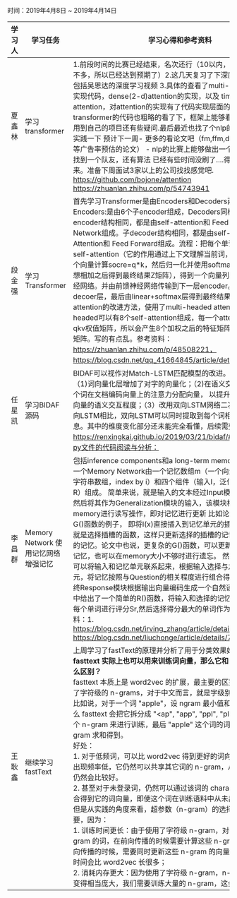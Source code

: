 时间：2019年4月8日 ~ 2019年4月14日

学习人|学习任务|学习心得和参考资料
------ | ------ | ------ 
夏鑫林| 学习transformer | 1.前段时间的比赛已经结束，名次还行（10以内，这个比赛花的时间不多，所以已经达到预期了）2.这几天复习了下深度学习的基本知识包括吴恩达的深度学习视频 3.具体的查看了multi-head attention的实现代码，dense(2-d)attention的实现，以及 time（3d）的attention，对attention的实现有了代码实现层面的认识。另外transformer的代码也粗略的看了下，框架上能够看懂，但是如何使用到自己的项目还有些疑问.最后最近也找了个nlp的比赛来打算具体实践一下  预计下一周- 更多的看论文吧（fm,ffm,deepfm,xdeepfm等广告率预估的论文） - nlp的比赛上能够做出一个baseline，以及找到一个队友，还有算法 已经有些时间没刷了....得继续把算法捡起来。准备下周面试3家以上的公司找找感觉吧. https://github.com/bojone/attention https://zhuanlan.zhihu.com/p/54743941
段金强 | 学习Transformer                         | 首先学习Transformer是由Encoders和Decoders两部分组成。Encoders:是由6个子encoder组成，Decoders同样也是。子encoder结构相同，都是由self-attention和 Feed Forward Neural Network组成。子decoder结构相同，都是由self-attention、Attention和 Feed Forward组成。流程：把每个单词的词向量传输到self-attention（它的作用通过上下文理解当前词，计算方式：为每个向量计算socre=q*k，然后归一化并使用softmax，结果乘以v，想相加之后得到最终结果Z矩阵），得到一个向量列表，再传给前馈神经网络。并由前馈神经网络传输到下一层encoder。再经过各个decoer层，最后由linear+softmax层得到最终结果。其中self-attention的改进方法，使用了multi-headed attention，multi-headed可以有8个self-attention组成，每一个attention都有一套qkv权值矩阵，所以会产生8个加权之后的特征矩阵，并压缩成一个矩阵。写的有点乱。参考资料：https://zhuanlan.zhihu.com/p/48508221，https://blog.csdn.net/qq_41664845/article/details/84969266。 |
 任星凯 | 学习BIDAF源码                           | BIDAF可以视作对Match-LSTM匹配模型的改进。其主要变化在于：（1)词向量化层增加了对字的向量化；（2)在语义交互 充了问题中每个词在文档编码向量上的注意力分配向量， 以提升文档词-问题交互向量的语义交互程度；（3）改用双向LSTM网络二次语义编码。与单向LSTM相比，双向LSTM可以同时提取到每个词相关的上下文信息。其中的维度变化部分还未能完全看懂，后续需要继续学习。https://renxingkai.github.io/2019/03/21/bidaf/#以下是prepro-py文件的代码阅读与分析： 
 李昌群 | Memory Network     使用记忆网络增强记忆 | 包括inference components和a long-term memory component 一个Memory Network由一个记忆数组m（一个向量的数组或者一个字符串数组，index by i）和四个组件（输入I，泛化G，输出O，回答R）组成。  简单来说，就是输入的文本经过Input模块编码成向量，然后将其作为Generalization模块的输入，该模块根据输入的向量对memory进行读写操作，即对记忆进行更新  比如论文中给出了一个G()函数的例子， 即将I(x)直接插入到记忆单元的插槽(slot)中，H(x)就是选择插槽的函数，这样只更新选择的插槽的记忆，而不更新其他的记忆。论文中也说，更复杂的G()函数，可以更新其他相关的旧的记忆，也可以在memory大小不够时进行遗忘。 然后Output模块就可以将输入和记忆单元联系起来，根据输入选择与之相关的记忆单元，将记忆按照与Question的相关程度进行组合得到输出向量。  最终Response模块根据输出向量编码生成一个自然语言的答案出来 文中给出了一个简单的R()函数，将输入和选择的记忆单元与此表中的每个单词进行评分Sr,然后选择得分最大的单词作为回答。 参考资料：1. https://blog.csdn.net/irving_zhang/article/details/79094416  2.   https://blog.csdn.net/liuchonge/article/details/78082761 
 王耿鑫 | 继续学习fastText                        | 上周学习了fastText的原理并分析了用于分类效果好的原因，而 **fasttext 实际上也可以用来训练词向量，那么它和 Word2vec 有什么区别？**<br />fasttext 本质上是 word2vec 的扩展，最主要的区别是 fasttext 使用了字符级的 n-grams，对于中文而言，就是字级别。<br />比如说，对于一个词 "apple"，设 ngram 最小值和最大值都为 3，那么 fasttext 会把它拆分成 "<ap", "app", "ppl", "ple", "le>" 这么几个 n-gram 来进行训练，最后 "apple" 这个词的词向量由这几个 n-gram 求和得到。<br />好处：<br />1. 对于低频词，可以比 word2vec 得到更好的词向量。即使一个词出现频率低，它仍然可以共享其它词的 n-gram，从而得到的词向量仍然会比较好。<br />2. 甚至对于未登录词，仍然可以通过该词的 character n grams 组合得到它的词向量，即使这个词在训练语料中从未出现过。<br />但是从实践的角度来看，超参数（n-gram）的选择会显得至关重要，因为：<br />1. 训练时间更长：由于使用了字符级 n-gram，对于包含若干 n-gram 的词，在前向传播的时候需要计算这些 n-gram 的平均，在反向传播的时候，需要同时更新这些 n-gram 的向量，所以需要的训练时间会比 word2vec 长很多；<br />2. 消耗内存更大：因为使用了字符级 n-gram，n-grams 的数量会变得相当庞大，我们需要训练大量的 n-gram，这会及其消耗内存。 
